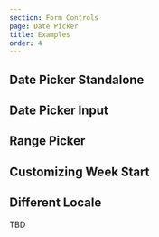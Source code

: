 ```yaml
---
section: Form Controls
page: Date Picker
title: Examples
order: 4
---
```


## Date Picker Standalone

<code-example example="date-picker"></code-example>

## Date Picker Input

<code-example example="date-picker-input"></code-example>

## Range Picker

<code-example example="date-range-input"></code-example>

## Customizing Week Start

<code-example example="week-start"></code-example>


## Different Locale

TBD

